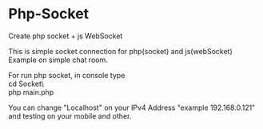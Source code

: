 # Php-Socket
Create php socket + js WebSocket

This is simple socket connection for php(socket) and js(webSocket)
Example on simple chat room.

For run php socket, in console type <br/>
cd Socket\  <br/>
php main.php <br/>

You can change "Localhost" on your
IPv4 Address "example 192.168.0.121" and testing on your mobile and other.
